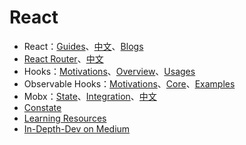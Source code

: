 # React

- React：[Guides](https://reactjs.org/docs/getting-started.html)、[中文](https://zh-hans.reactjs.org/docs/getting-started.html)、[Blogs](https://reactjs.org/blog/all.html/)
- [React Router](https://reactrouter.com/web/guides/quick-start)、[中文](https://react-guide.github.io/react-router-cn/)
- Hooks：[Motivations](https://reactjs.org/docs/hooks-intro.html)、[Overview](https://reactjs.org/docs/hooks-overview.html)、[Usages](https://github.com/streamich/react-use)
- Observable Hooks：[Motivations](https://observable-hooks.js.org/guide/motivation.html)、[Core](https://observable-hooks.js.org/guide/core-concepts.html)、[Examples](https://observable-hooks.js.org/examples/)
- Mobx：[State](https://mobx.js.org/observable-state.html)、[Integration](https://mobx.js.org/react-integration.html)、[中文](https://cn.mobx.js.org/)
- [Constate](https://github.com/diegohaz/constate)
- [Learning Resources](https://reactresources.com/)
- [In-Depth-Dev on Medium](https://indepth.dev/react)
